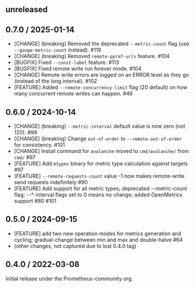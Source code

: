 ## unreleased

## 0.7.0 / 2025-01-14

* [CHANGE] (breaking) Removed the deprecated `--metric-count` flag (use `--gauge-metric-count` instead). #119
* [CHANGE] (breaking) Removed `remote-pprof-urls` feature. #104
* [BUGFIX] Fixed `--const-label` feature. #113
* [BUGFIX] Fixed remote write run forever mode. #104
* [CHANGE] Remote write errors are logged on an ERROR level as they go (instead of the long interval). #102
* [FEATURE] Added `--remote-concurrency-limit` flag (20 default) on how many concurrent remote writes can happen. #46

## 0.6.0 / 2024-10-14

* [CHANGE] (breaking) `--metric-interval` default value is now zero (not 120). #99
* [CHANGE] (breaking) Change `out-of-order` to `--remote-out-of-order` for consistency. #101
* [CHANGE] Install command for `avalanche` moved to `cmd/avalanche/` from `cmd/` #97
* [FEATURE] Add `mtypes` binary for metric type calculation against targets #97
* [FEATURE] `--remote-requests-count` value -1 now makes remote-write send requests indefinitely #90
* [FEATURE] Add support for all metric types; deprecated --metric-count flag; --*-interval flags set to 0 means no change; added OpenMetrics support #80 #101

## 0.5.0 / 2024-09-15

* [FEATURE] add two new operation modes for metrics generation and cycling; gradual-change between min and max and double-halve #64
* (other changes, not captured due to lost 0.4.0 tag)

## 0.4.0 / 2022-03-08

Initial release under the Prometheus-community org.
